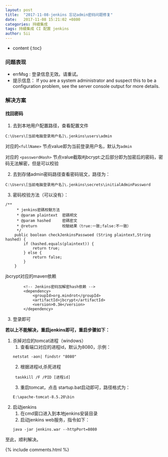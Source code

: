 ```yaml
---
layout: post
title:  "2017-11-08-jenkins 忘记admin密码问题修复"
date:   2017-11-08 15:21:02 +0800
categories: 持續集成
tags: 持續集成 CI 配置 jenkins
author: Sii
---
```

 
* content
{:toc}


### 问题表现
* errMsg : 登录信息无效。请重试。 
* 提示信息： If you are a system administrator and suspect this to be a configuration problem, see the server console output for more details.

### 解决方案
#### 找回密码
1. 去到本地用户配置路径，查看配置文件
 ```
 C:\Users\[当前电脑登录用户名]\.jenkins\users\admin
 ```
 
对应的`<fullName>` 节点value即为当前登录用户名，默认为`admin`</p>
对应的 `<passwordHash>` 节点value截取#jbcrypt:之后部分即为加密后的密码，密码无法解密，但是可以校验

2. 去到存储admin密码路径查看密码铭文，路径为：
```
C:\Users\[当前电脑登录用户名]\.jenkins\secrets\initialAdminPassword
```
3. 密码校验方法（可以没有）：

```
/**
     * jenkins密碼校驗方法
     * @param plaintext  密碼明文
     * @param hashed     密碼密文
     * @return           校驗結果（true:一致;false:不一致）
     */
    public boolean checkJenkinsPasswoed (String plaintext,String hashed) {
        if (hashed.equals(plaintext)) {
            return true;
        } else {
            return false;
        }
    }
```

jbcrypt对应的maven依赖
```
        <!-- Jenkins密码加解密hash依赖 -->
        <dependency>
            <groupId>org.mindrot</groupId>
            <artifactId>jbcrypt</artifactId>
            <version>0.3m</version>
        </dependency>
```

3. 登录即可

**若以上不能解决，重启jenkins即可，重启步骤如下：**

1. 杀掉对应的tomcat进程（windows）
   1. 查看端口对应的进程id，默认为8080，示例：
   ```
   netstat -aon| findstr "8080"  
   ```
   2. 根据进程id,杀死进程
   ```
    taskkill /F /PID [进程id]
   ```
   3. 重启tomcat，点击 startup.bat启动即可，路径格式为：
   ```
   E:\apache-tomcat-8.5.20\bin
   ```
2. 启动jenkins
   1. 在cmd窗口进入到本地jenkins安装目录
   2. 启动jenkins web服务，指令如下：
   ```
   java -jar jenkins.war --httpPort=8080
   ```
   


至此，顺利解决。


{% include comments.html %}


